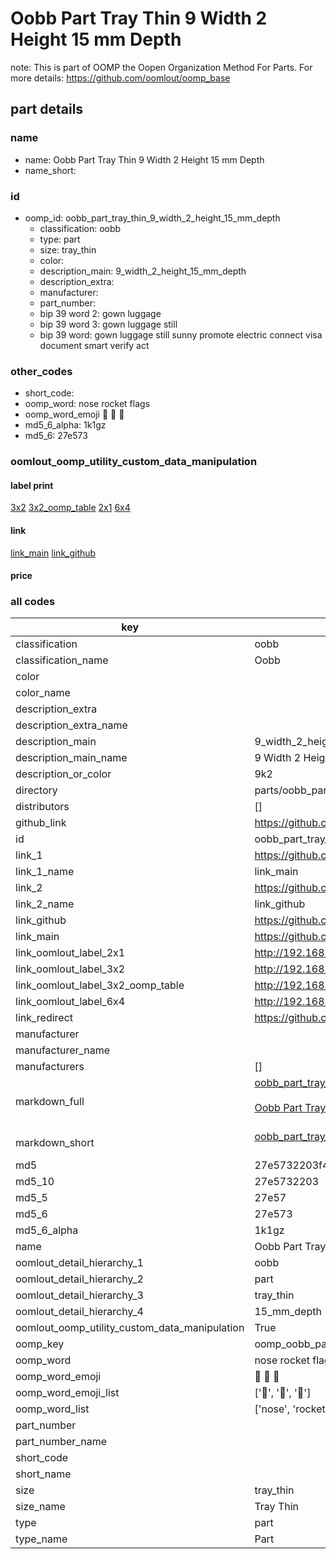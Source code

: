 # Oobb Part Tray Thin 9 Width 2 Height 15 mm Depth  

note: This is part of OOMP the Oopen Organization Method For Parts. For more details: https://github.com/oomlout/oomp_base

##  part details
  







### name
* name: Oobb Part Tray Thin 9 Width 2 Height 15 mm Depth
* name_short: 
### id
* oomp_id: oobb_part_tray_thin_9_width_2_height_15_mm_depth
  * classification: oobb
  * type: part
  * size: tray_thin
  * color: 
  * description_main: 9_width_2_height_15_mm_depth
  * description_extra: 
  * manufacturer: 
  * part_number: 
  * bip 39 word 2: gown luggage
  * bip 39 word 3: gown luggage still
  * bip 39 word: gown luggage still sunny promote electric connect visa document smart verify act

### other_codes
* short_code: 
* oomp_word: nose rocket flags
* oomp_word_emoji :nose: :rocket: :flags:
* md5_6_alpha: 1k1gz
* md5_6: 27e573






### oomlout_oomp_utility_custom_data_manipulation
#### label print
[3x2](http://192.168.1.245:1112/?label=oomp%201k1gz)
[3x2_oomp_table](http://192.168.1.108:1112/?label=oomp%201k1gz)
[2x1](http://192.168.1.242:1112/?label=oomp%201k1gz)
[6x4](http://192.168.1.55:1112/?label=oomp%201k1gz)    

#### link

[link_main](https://github.com/oomlout/oomlout_oomp_version_1_messy/tree/main/parts/oobb_part_tray_thin_9_width_2_height_15_mm_depth) [link_github](https://github.com/oomlout/oomlout_oomp_version_1_messy/tree/main/parts/oobb_part_tray_thin_9_width_2_height_15_mm_depth)                             

#### price







### all codes 
| key | value |  
| --- | --- |  
| classification | oobb |  
| classification_name | Oobb |  
| color |  |  
| color_name |  |  
| description_extra |  |  
| description_extra_name |  |  
| description_main | 9_width_2_height_15_mm_depth |  
| description_main_name | 9 Width 2 Height 15 mm Depth |  
| description_or_color | 9k2 |  
| directory | parts/oobb_part_tray_thin_9_width_2_height_15_mm_depth |  
| distributors | [] |  
| github_link | https://github.com/oomlout/oomlout_oomp_part_src/tree/main/parts/oobb_part_tray_thin_9_width_2_height_15_mm_depth |  
| id | oobb_part_tray_thin_9_width_2_height_15_mm_depth |  
| link_1 | https://github.com/oomlout/oomlout_oomp_version_1_messy/tree/main/parts/oobb_part_tray_thin_9_width_2_height_15_mm_depth |  
| link_1_name | link_main |  
| link_2 | https://github.com/oomlout/oomlout_oomp_version_1_messy/tree/main/parts/oobb_part_tray_thin_9_width_2_height_15_mm_depth |  
| link_2_name | link_github |  
| link_github | https://github.com/oomlout/oomlout_oomp_version_1_messy/tree/main/parts/oobb_part_tray_thin_9_width_2_height_15_mm_depth |  
| link_main | https://github.com/oomlout/oomlout_oomp_version_1_messy/tree/main/parts/oobb_part_tray_thin_9_width_2_height_15_mm_depth |  
| link_oomlout_label_2x1 | http://192.168.1.242:1112/?label=oomp%201k1gz |  
| link_oomlout_label_3x2 | http://192.168.1.245:1112/?label=oomp%201k1gz |  
| link_oomlout_label_3x2_oomp_table | http://192.168.1.108:1112/?label=oomp%201k1gz |  
| link_oomlout_label_6x4 | http://192.168.1.55:1112/?label=oomp%201k1gz |  
| link_redirect | https://github.com/oomlout/oomlout_oomp_version_1_messy/tree/main/parts/oobb_part_tray_thin_9_width_2_height_15_mm_depth |  
| manufacturer |  |  
| manufacturer_name |  |  
| manufacturers | [] |  
| markdown_full | [oobb_part_tray_thin_9_width_2_height_15_mm_depth](none)<br>[](none)<br>[Oobb Part Tray Thin 9 Width 2 Height 15 Mm Depth](none)<br><br> |  
| markdown_short | [oobb_part_tray_thin_9_width_2_height_15_mm_depth](none)<br><br> |  
| md5 | 27e5732203f4a5e51dd61d97aba13329 |  
| md5_10 | 27e5732203 |  
| md5_5 | 27e57 |  
| md5_6 | 27e573 |  
| md5_6_alpha | 1k1gz |  
| name | Oobb Part Tray Thin 9 Width 2 Height 15 mm Depth |  
| oomlout_detail_hierarchy_1 | oobb |  
| oomlout_detail_hierarchy_2 | part |  
| oomlout_detail_hierarchy_3 | tray_thin |  
| oomlout_detail_hierarchy_4 | 15_mm_depth |  
| oomlout_oomp_utility_custom_data_manipulation | True |  
| oomp_key | oomp_oobb_part_tray_thin_9_width_2_height_15_mm_depth |  
| oomp_word | nose rocket flags |  
| oomp_word_emoji | :nose: :rocket: :flags: |  
| oomp_word_emoji_list | [':nose:', ':rocket:', ':flags:'] |  
| oomp_word_list | ['nose', 'rocket', 'flags'] |  
| part_number |  |  
| part_number_name |  |  
| short_code |  |  
| short_name |  |  
| size | tray_thin |  
| size_name | Tray Thin |  
| type | part |  
| type_name | Part |  
